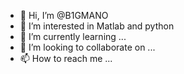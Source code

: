 - 👋 Hi, I’m @B1GMANO
- 👀 I’m interested in Matlab and python
- 🌱 I’m currently learning ...
- 💞️ I’m looking to collaborate on ...
- 📫 How to reach me ...

<!---
B1GMANO/B1GMANO is a ✨ special ✨ repository because its `README.md` (this file) appears on your GitHub profile.
You can click the Preview link to take a look at your changes.
--->

